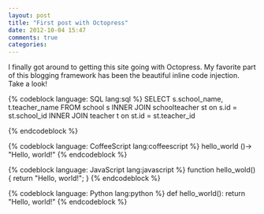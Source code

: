 ```yaml
---
layout: post
title: "First post with Octopress"
date: 2012-10-04 15:47
comments: true
categories:
---
```

I finally got around to getting this site going with Octopress.  My favorite part of this blogging framework has been the beautiful inline code injection.  Take a look!

{% codeblock language: SQL lang:sql %}
SELECT s.school_name, t.teacher_name
FROM school s
INNER JOIN schoolteacher st on s.id = st.school_id
INNER JOIN teacher t on st.id = st.teacher_id

{% endcodeblock %}


{% codeblock language: CoffeeScript lang:coffeescript %}
hello_world ()->
    "Hello, world!"
{% endcodeblock %}


{% codeblock language: JavaScript lang:javascript %}
function hello_wold() {
    return "Hello, world!";
}
{% endcodeblock %}



{% codeblock language: Python lang:python %}
def hello_world():
    return "Hello, world!"
{% endcodeblock %}




